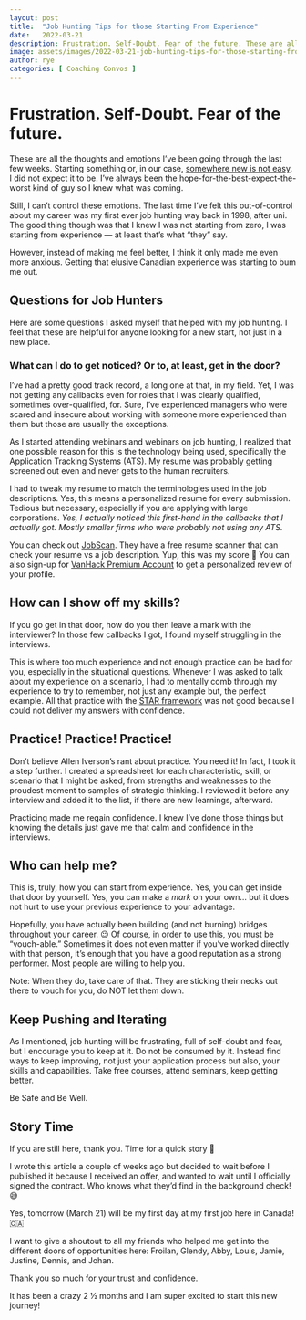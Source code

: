 ```yaml
---
layout: post
title:  "Job Hunting Tips for those Starting From Experience"
date:   2022-03-21
description: Frustration. Self-Doubt. Fear of the future. These are all the thoughts and emotions I’ve been going through the last few weeks. Starting something or, in our case, somewhere new is not easy. I did not expect it to be. I’ve always been the hope-for-the-best-expect-the-worst kind of guy so I knew what was coming. Still, I...
image: assets/images/2022-03-21-job-hunting-tips-for-those-starting-from-experience.png
author: rye
categories: [ Coaching Convos ]
---
```

# Frustration. Self-Doubt. Fear of the future.

These are all the thoughts and emotions I’ve been going through the last few weeks. Starting something or, in our case, [somewhere new is not easy](/blog/be-scared-and-do-it-anyway/). I did not expect it to be. I’ve always been the hope-for-the-best-expect-the-worst kind of guy so I knew what was coming.

Still, I can’t control these emotions. The last time I’ve felt this out-of-control about my career was my first ever job hunting way back in 1998, after uni. The good thing though was that I knew I was not starting from zero, I was starting from experience — at least that’s what “they” say.

However, instead of making me feel better, I think it only made me even more anxious. Getting that elusive Canadian experience was starting to bum me out.

## Questions for Job Hunters

Here are some questions I asked myself that helped with my job hunting. I feel that these are helpful for anyone looking for a new start, not just in a new place.

### What can I do to get noticed? Or to, at least, get in the door?

I’ve had a pretty good track record, a long one at that, in my field. Yet, I was not getting any callbacks even for roles that I was clearly qualified, sometimes over-qualified, for. Sure, I’ve experienced managers who were scared and insecure about working with someone more experienced than them but those are usually the exceptions.

As I started attending webinars and webinars on job hunting, I realized that one possible reason for this is the technology being used, specifically the Application Tracking Systems (ATS). My resume was probably getting screened out even and never gets to the human recruiters.

I had to tweak my resume to match the terminologies used in the job descriptions. Yes, this means a personalized resume for every submission. Tedious but necessary, especially if you are applying with large corporations. *Yes, I actually noticed this first-hand in the callbacks that I actually got. Mostly smaller firms who were probably not using any ATS.*

You can check out [JobScan](https://www.jobscan.co/). They have a free resume scanner that can check your resume vs a job description. Yup, this was my score 🙁 You can also sign-up for [VanHack Premium Account](https://vanhack.com/) to get a personalized review of your profile.

## How can I show off my skills?

If you go get in that door, how do you then leave a mark with the interviewer? In those few callbacks I got, I found myself struggling in the interviews.

This is where too much experience and not enough practice can be bad for you, especially in the situational questions. Whenever I was asked to talk about my experience on a scenario, I had to mentally comb through my experience to try to remember, not just any example but, the perfect example. All that practice with the [STAR framework](https://blog.vanhack.com/blog/how-to-use-the-star-interview-method-like-a-pro/) was not good because I could not deliver my answers with confidence.

## Practice! Practice! Practice!

Don’t believe Allen Iverson’s rant about practice. You need it! In fact, I took it a step further. I created a spreadsheet for each characteristic, skill, or scenario that I might be asked, from strengths and weaknesses to the proudest moment to samples of strategic thinking. I reviewed it before any interview and added it to the list, if there are new learnings, afterward.

Practicing made me regain confidence. I knew I’ve done those things but knowing the details just gave me that calm and confidence in the interviews.

## Who can help me?

This is, truly, how you can start from experience. Yes, you can get inside that door by yourself. Yes, you can make a *mark* on your own… but it does not hurt to use your previous experience to your advantage.

Hopefully, you have actually been building (and not burning) bridges throughout your career. 😉 Of course, in order to use this, you must be “vouch-able.” Sometimes it does not even matter if you’ve worked directly with that person, it’s enough that you have a good reputation as a strong performer. Most people are willing to help you.

Note: When they do, take care of that. They are sticking their necks out there to vouch for you, do NOT let them down.

## Keep Pushing and Iterating

As I mentioned, job hunting will be frustrating, full of self-doubt and fear, but I encourage you to keep at it. Do not be consumed by it. Instead find ways to keep improving, not just your application process but also, your skills and capabilities. Take free courses, attend seminars, keep getting better.

Be Safe and Be Well.

## Story Time

If you are still here, thank you. Time for a quick story 🥰

I wrote this article a couple of weeks ago but decided to wait before I published it because I received an offer, and wanted to wait until I officially signed the contract. Who knows what they’d find in the background check! 😅

Yes, tomorrow (March 21) will be my first day at my first job here in Canada! 🇨🇦

I want to give a shoutout to all my friends who helped me get into the different doors of opportunities here: Froilan, Glendy, Abby, Louis, Jamie, Justine, Dennis, and Johan.

Thank you so much for your trust and confidence.

It has been a crazy 2 1⁄2 months and I am super excited to start this new journey!